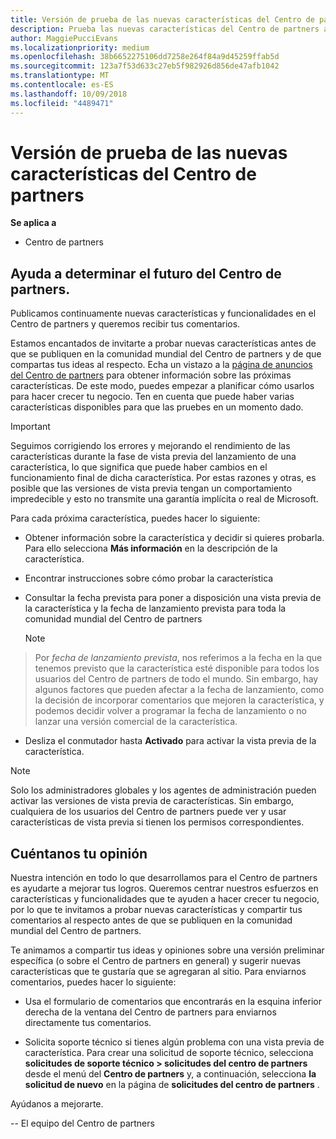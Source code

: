 ```yaml
---
title: Versión de prueba de las nuevas características del Centro de partners
description: Prueba las nuevas características del Centro de partners antes de su lanzamiento y cuéntanos tu opinión. Ayuda a determinar el futuro del Centro de partners.
author: MaggiePucciEvans
ms.localizationpriority: medium
ms.openlocfilehash: 38b6652275106dd7258e264f84a9d45259ffab5d
ms.sourcegitcommit: 123a7f53d633c27eb5f982926d856de47afb1042
ms.translationtype: MT
ms.contentlocale: es-ES
ms.lasthandoff: 10/09/2018
ms.locfileid: "4489471"
---
```

# <a name="test-drive-new-partner-center-features"></a>Versión de prueba de las nuevas características del Centro de partners

**Se aplica a**

- Centro de partners

## <a name="help-shape-the-future-of-partner-center"></a>Ayuda a determinar el futuro del Centro de partners.

Publicamos continuamente nuevas características y funcionalidades en el Centro de partners y queremos recibir tus comentarios. 

Estamos encantados de invitarte a probar nuevas características antes de que se publiquen en la comunidad mundial del Centro de partners y de que compartas tus ideas al respecto. Echa un vistazo a la [página de anuncios del Centro de partners](https://partnercenter.microsoft.com/pcv/announcements) para obtener información sobre las próximas características. De este modo, puedes empezar a planificar cómo usarlos para hacer crecer tu negocio. Ten en cuenta que puede haber varias características disponibles para que las pruebes en un momento dado.

> [!IMPORTANT]  
> Seguimos corrigiendo los errores y mejorando el rendimiento de las características durante la fase de vista previa del lanzamiento de una característica, lo que significa que puede haber cambios en el funcionamiento final de dicha característica. Por estas razones y otras, es posible que las versiones de vista previa tengan un comportamiento impredecible y esto no transmite una garantía implícita o real de Microsoft.

Para cada próxima característica, puedes hacer lo siguiente:

-   Obtener información sobre la característica y decidir si quieres probarla. Para ello selecciona **Más información** en la descripción de la característica. 

-   Encontrar instrucciones sobre cómo probar la característica

-   Consultar la fecha prevista para poner a disposición una vista previa de la característica y la fecha de lanzamiento prevista para toda la comunidad mundial del Centro de partners 

    > [!NOTE]  
>  Por *fecha de lanzamiento prevista*, nos referimos a la fecha en la que tenemos previsto que la característica esté disponible para todos los usuarios del Centro de partners de todo el mundo. Sin embargo, hay algunos factores que pueden afectar a la fecha de lanzamiento, como la decisión de incorporar comentarios que mejoren la característica, y podemos decidir volver a programar la fecha de lanzamiento o no lanzar una versión comercial de la característica.  

-   Desliza el conmutador hasta **Activado** para activar la vista previa de la característica.

> [!NOTE]  
>  Solo los administradores globales y los agentes de administración pueden activar las versiones de vista previa de características. Sin embargo, cualquiera de los usuarios del Centro de partners puede ver y usar características de vista previa si tienen los permisos correspondientes.
 
## <a name="tell-us-what-you-think"></a>Cuéntanos tu opinión

Nuestra intención en todo lo que desarrollamos para el Centro de partners es ayudarte a mejorar tus logros. Queremos centrar nuestros esfuerzos en características y funcionalidades que te ayuden a hacer crecer tu negocio, por lo que te invitamos a probar nuevas características y compartir tus comentarios al respecto antes de que se publiquen en la comunidad mundial del Centro de partners. 

Te animamos a compartir tus ideas y opiniones sobre una versión preliminar específica (o sobre el Centro de partners en general) y sugerir nuevas características que te gustaría que se agregaran al sitio. Para enviarnos comentarios, puedes hacer lo siguiente:  

-   Usa el formulario de comentarios que encontrarás en la esquina inferior derecha de la ventana del Centro de partners para enviarnos directamente tus comentarios. 

-   Solicita soporte técnico si tienes algún problema con una vista previa de característica. Para crear una solicitud de soporte técnico, selecciona **solicitudes de soporte técnico > solicitudes del centro de partners** desde el menú del **Centro de partners** y, a continuación, selecciona **la solicitud de nuevo** en la página de **solicitudes del centro de partners** .

Ayúdanos a mejorarte.

-- El equipo del Centro de partners

